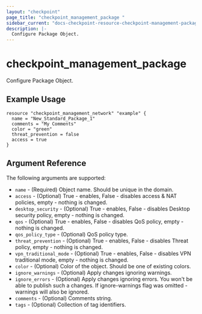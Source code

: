 ```yaml
---
layout: "checkpoint"
page_title: "checkpoint_management_package "
sidebar_current: "docs-checkpoint-resource-checkpoint-management-package"
description: |-
  Configure Package Object.
---
```


# checkpoint_management_package

Configure Package Object.

## Example Usage

```hcl
resource "checkpoint_management_network" "example" {
  name = "New_Standard_Package_1"
  comments = "My Comments"
  color = "green"
  threat_prevention = false
  access = true
}
```

## Argument Reference

The following arguments are supported:

* `name` - (Required) Object name. Should be unique in the domain.
* `access` - (Optional) True - enables, False - disables access & NAT policies, empty - nothing is changed.
* `desktop_security` - (Optional) True - enables, False - disables Desktop security policy, empty - nothing is changed.
* `qos` - (Optional) True - enables, False - disables QoS policy, empty - nothing is changed.
* `qos_policy_type` - (Optional) QoS policy type.
* `threat_prevention` - (Optional) True - enables, False - disables Threat policy, empty - nothing is changed.
* `vpn_traditional_mode` - (Optional) True - enables, False - disables VPN traditional mode, empty - nothing is changed.
* `color` - (Optional) Color of the object. Should be one of existing colors.
* `ignore_warnings` - (Optional) Apply changes ignoring warnings.
* `ignore_errors` - (Optional) Apply changes ignoring errors. You won't be able to publish such a changes. If ignore-warnings flag was omitted - warnings will also be ignored.
* `comments` - (Optional) Comments string.
* `tags` - (Optional) Collection of tag identifiers.

